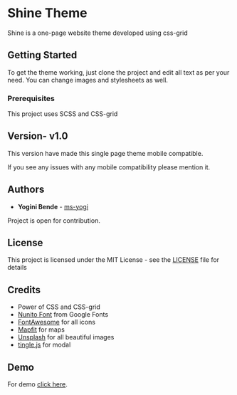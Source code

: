 

# Shine Theme

Shine is a one-page website theme developed using css-grid

## Getting Started

To get the theme working, just clone the project and edit all text as per your need. You can change images and stylesheets as well.

### Prerequisites

This project uses SCSS and CSS-grid

## Version- v1.0

This version have made this single page theme mobile compatible.

If you see any issues with any mobile compatibility please mention it.

## Authors

* **Yogini Bende** - [ms-yogi](https://github.com/ms-yogi)

Project is open for contribution.

## License

This project is licensed under the MIT License - see the [LICENSE](LICENSE) file for details

## Credits

* Power of CSS and CSS-grid
* [Nunito Font](https://fonts.google.com/specimen/Nunito) from Google Fonts
* [FontAwesome](https://fontawesome.com/) for all icons
* [Mapfit](https://www.mapfit.com/) for maps 
* [Unsplash](https://unsplash.com/) for all beautiful images
* [tingle.js](https://robinparisi.github.io/tingle/) for modal

## Demo

For demo [click here](http://yoginibende.me/shine-theme/).

